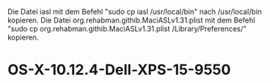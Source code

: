 Die Datei iasl mit dem Befehl "sudo cp iasl /usr/local/bin" nach /usr/local/bin kopieren.
Die Datei org.rehabman.githib.MaciASLv1.31.plist mit dem Befehl "sudo cp org.rehabman.githib.MaciASLv1.31.plist /Library/Preferences/" kopieren.
# OS-X-10.12.4-Dell-XPS-15-9550
